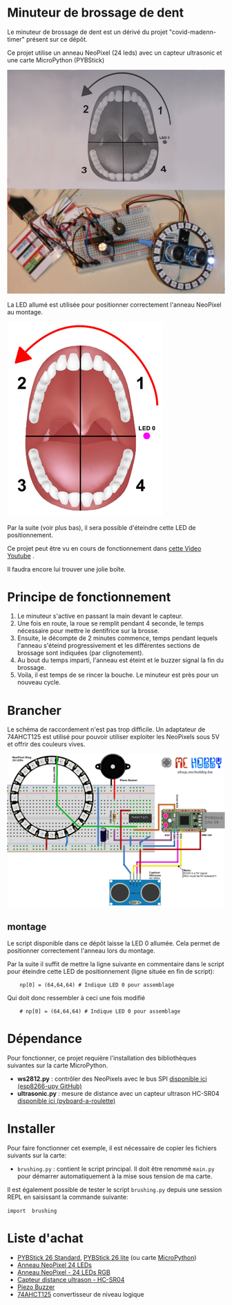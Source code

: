 # Minuteur de brossage de dent

Le minuteur de brossage de dent est un dérivé du projet "covid-madenn-timer" présent sur ce dépôt.

Ce projet utilise un anneau NeoPixel (24 leds) avec un capteur ultrasonic et une carte MicroPython (PYBStick)

![Brancher](docs/_static/brushing-timer.jpg)

La LED allumé est utilisée pour positionner correctement l'anneau NeoPixel au montage.

![Lavage des dents](docs/_static/brushing.jpg)

Par la suite (voir plus bas), il sera possible d'éteindre cette LED de positionnement.

Ce projet peut être vu en cours de fonctionnement dans [cette Video Youtube](https://youtu.be/1S_0Lph5v0U) .

Il faudra encore lui trouver une jolie boîte.

# Principe de fonctionnement
1. Le minuteur s'active en passant la main devant le capteur.
2. Une fois en route, la roue se remplit pendant 4 seconde, le temps nécessaire pour mettre le dentifrice sur la brosse.
3. Ensuite, le décompte de 2 minutes commence, temps pendant lequels l'anneau s'éteind progressivement et les différentes sections de brossage sont indiquées (par clignotement).
4. Au bout du temps imparti, l'anneau est éteint et le buzzer signal la fin du brossage.
5. Voila, il est temps de se rincer la bouche. Le minuteur est près pour un nouveau cycle.

# Brancher
Le schéma de raccordement n'est pas trop difficile. Un adaptateur de 74AHCT125 est utilisé pour pouvoir utiliser exploiter les NeoPixels sous 5V et offrir des couleurs vives.

![Brancher](../covid-madenn-timer/docs/_static/madenn-timer-to-PYBStick.jpg)

## montage

Le script disponible dans ce dépôt laisse la LED 0 allumée. Cela permet de positionner correctement l'anneau lors du montage.

Par la suite il suffit de mettre la ligne suivante en commentaire dans le script pour éteindre cette LED de positionnement (ligne située en fin de script):

```
    np[0] = (64,64,64) # Indique LED 0 pour assemblage
```

Qui doit donc ressembler à ceci une fois modifié

```
    # np[0] = (64,64,64) # Indique LED 0 pour assemblage
```


# Dépendance
Pour fonctionner, ce projet requière l'installation des bibliothèques suivantes sur la carte MicroPython.

* __ws2812.py__ : contrôler des NeoPixels avec le bus SPI [disponible ici (esp8266-upy GitHub)](https://github.com/mchobby/esp8266-upy/tree/master/neopixel)
* __ultrasonic.py__ : mesure de distance avec un capteur ultrason HC-SR04 [disponible ici (pyboard-a-roulette)](https://github.com/mchobby/pyboard-a-roulette/tree/master/libraries/ultrasonic)

# Installer
Pour faire fonctionner cet exemple, il est nécessaire de copier les fichiers suivants sur la carte:

* `brushing.py` : contient le script principal. Il doit être renommé `main.py` pour démarrer automatiquement à la mise sous tension de ma carte.

Il est également possible de tester le script `brushing.py` depuis une session REPL en saisissant la commande suivante:

`import  brushing`

# Liste d'achat
* [PYBStick 26 Standard](https://shop.mchobby.be/fr/micropython/1844-pybstick-standard-26-micropython-et-arduino-3232100018440-garatronic.html), [PYBStick 26 lite](https://shop.mchobby.be/fr/micropython/1830-pybstick-lite-26-micropython-et-arduino-3232100018303-garatronic.html) (ou carte [MicroPython](https://shop.mchobby.be/fr/56-micropython))
* [Anneau NeoPixel 24 LEDs](https://shop.mchobby.be/fr/neopixels-et-dotstar/405-anneau-neopixel-24-leds-rgb--3232100004054-adafruit.html)
* [Anneau NeoPixel - 24 LEDs RGB](https://shop.mchobby.be/fr/neopixels-et-dotstar/405-anneau-neopixel-24-leds-rgb--3232100004054-adafruit.html)
* [Capteur distance ultrason - HC-SR04](https://shop.mchobby.be/fr/proximite-distance/561-capteur-distance-ultrason-hc-sr04-3232100005617.html)
* [Piezo Buzzer](https://shop.mchobby.be/fr/autres-capteurs/57-piezo-buzzer-3232100000575.html)
* [74AHCT125](https://shop.mchobby.be/fr/ci/1041-74ahct125-4x-level-shifter-3v-a-5v-3232100010413.html?search_query=74ahct125&results=1) convertisseur de niveau logique
